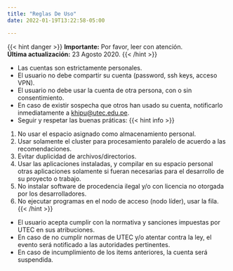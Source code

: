 ```yaml
---
title: "Reglas De Uso"
date: 2022-01-19T13:22:58-05:00

---
```


{{< hint danger >}}
**Importante:** Por favor, leer con atención.\
**Última actualización:** 23 Agosto 2020.
{{< /hint >}}

- Las cuentas son estrictamente personales.
- El usuario no debe compartir su cuenta (password, ssh keys, acceso VPN).
- El usuario no debe usar la cuenta de otra persona, con o sin consentimiento. 
- En caso de existir sospecha que otros han usado su cuenta, notificarlo inmediatamente a khipu@utec.edu.pe. 
- Seguir y respetar las buenas práticas:
{{< hint info >}}
1. No usar el espacio asignado como almacenamiento personal.
2. Usar solamente el cluster para procesamiento paralelo de acuerdo a las recomendaciones.
3. Evitar duplicidad de archivos/directorios.
4. Usar las aplicaciones instaladas, y compilar en su espacio personal otras aplicaciones solamente si fueran necesarias para el desarrollo de su proyecto o trabajo.
5. No instalar software de procedencia ilegal y/o con licencia no otorgada por los desarrolladores.
6. No ejecutar programas en el nodo de acceso (nodo líder), usar la fila. 
{{< /hint >}}
- El usuario acepta cumplir con la normativa y sanciones impuestas por UTEC en sus atribuciones. 
- En caso de no cumplir normas de UTEC y/o atentar contra la ley, el evento será notificado a las autoridades pertinentes. 
- En caso de incumplimiento de los items anteriores, la cuenta será suspendida. 